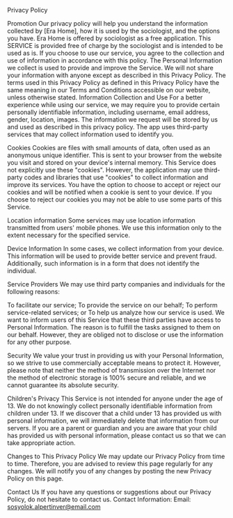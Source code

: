 Privacy Policy

Promotion
Our privacy policy will help you understand the information collected by [Era Home], how it is used by the sociologist, and the options you have. Era Home is offered by sociologist as a free application. This SERVICE is provided free of charge by the sociologist and is intended to be used as is. If you choose to use our service, you agree to the collection and use of information in accordance with this policy. The Personal Information we collect is used to provide and improve the Service. We will not share your information with anyone except as described in this Privacy Policy.
The terms used in this Privacy Policy as defined in this Privacy Policy have the same meaning in our Terms and Conditions accessible on our website, unless otherwise stated.
Information Collection and Use
For a better experience while using our service, we may require you to provide certain personally identifiable information, including username, email address, gender, location, images. The information we request will be stored by us and used as described in this privacy policy. The app uses third-party services that may collect information used to identify you.

Cookies
Cookies are files with small amounts of data, often used as an anonymous unique identifier. This is sent to your browser from the website you visit and stored on your device's internal memory.
This Service does not explicitly use these "cookies". However, the application may use third-party codes and libraries that use "cookies" to collect information and improve its services. You have the option to choose to accept or reject our cookies and will be notified when a cookie is sent to your device. If you choose to reject our cookies you may not be able to use some parts of this Service.

Location information
Some services may use location information transmitted from users' mobile phones. We use this information only to the extent necessary for the specified service.

Device Information
In some cases, we collect information from your device. This information will be used to provide better service and prevent fraud. Additionally, such information is in a form that does not identify the individual.

Service Providers
We may use third party companies and individuals for the following reasons:

To facilitate our service;
To provide the service on our behalf;
To perform service-related services; or 
To help us analyze how our service is used.
We want to inform users of this Service that these third parties have access to Personal Information. The reason is to fulfill the tasks assigned to them on our behalf. However, they are obliged not to disclose or use the information for any other purpose.

Security
We value your trust in providing us with your Personal Information, so we strive to use commercially acceptable means to protect it. However, please note that neither the method of transmission over the Internet nor the method of electronic storage is 100% secure and reliable, and we cannot guarantee its absolute security.

Children's Privacy
This Service is not intended for anyone under the age of 13. We do not knowingly collect personally identifiable information from children under 13. If we discover that a child under 13 has provided us with personal information, we will immediately delete that information from our servers. If you are a parent or guardian and you are aware that your child has provided us with personal information, please contact us so that we can take appropriate action.

Changes to This Privacy Policy
We may update our Privacy Policy from time to time. Therefore, you are advised to review this page regularly for any changes. We will notify you of any changes by posting the new Privacy Policy on this page.

Contact Us
If you have any questions or suggestions about our Privacy Policy, do not hesitate to contact us.
Contact Information:
Email: sosyolok.alpertinver@email.com

